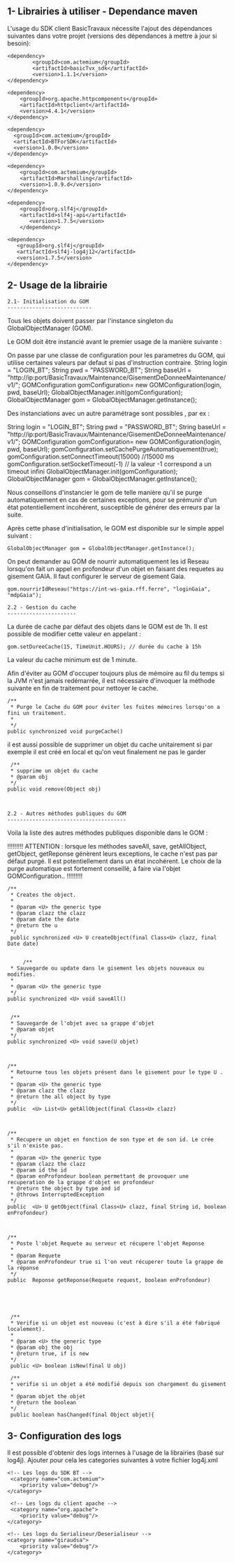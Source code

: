 ﻿1- Librairies à utiliser - Dependance maven
-------------------------------------------------------------------------------------------------

L'usage du SDK client BasicTravaux nécessite l'ajout des dépendances suivantes dans votre projet (versions des dépendances à mettre à jour si besoin):

<!-- SDK basic Travaux-->
	<dependency>
			<groupId>com.actemium</groupId>
	  		<artifactId>basicTvx_sdk</artifactId>
	  		<version>1.1.1</version>
	</dependency>

<!-- Apache HTTP Client-->
	<dependency>
		<groupId>org.apache.httpcomponents</groupId>
		<artifactId>httpclient</artifactId>
		<version>4.4.1</version>
	</dependency>		
    
<!--classes BasicTravaux nécessaires pour le sdk (Requete, Reponse, RessourceAbstraite) -->
	<dependency>
	  <groupId>com.actemium</groupId>
	  <artifactId>BTForSDK</artifactId>
	  <version>1.0.0</version>
	</dependency>
	
<!-- lib de serialisation-->
	<dependency>
  		<groupId>com.actemium</groupId>
  		<artifactId>Marshalling</artifactId>
  		<version>1.0.9.d</version>
	</dependency>
	
<!-- logs-->
	<dependency>
	    <groupId>org.slf4j</groupId>
	    <artifactId>slf4j-api</artifactId>
           <version>1.7.5</version>
        </dependency>

	<dependency>
	   <groupId>org.slf4j</groupId>
	   <artifactId>slf4j-log4j12</artifactId>
	   <version>1.7.5</version>
	</dependency>

2- Usage de la librairie
-----------------------------------------------------------------------------------------------

	2.1- Initialisation du GOM
	---------------------------

Tous les objets doivent passer par l'instance singleton du GlobalObjectManager (GOM).

Le GOM doit être instancié avant le premier usage de la manière suivante :

On passe par une classe de configuration pour les parametres du GOM, qui utilise certaines valeurs par defaut si pas d'instruction contraire.
	String login = "LOGIN_BT";
	String pwd = "PASSWORD_BT";
	String baseUrl = "http://ip:port/BasicTravaux/Maintenance/GisementDeDonneeMaintenance/v1/";
	GOMConfiguration gomConfiguration= new GOMConfiguration(login, pwd, baseUrl);
	GlobalObjectManager.init(gomConfiguration);
	GlobalObjectManager gom = GlobalObjectManager.getInstance();
	
	
Des instanciations avec un autre paramétrage sont possibles , par ex : 

String login = "LOGIN_BT";
	String pwd = "PASSWORD_BT";
	String baseUrl = "http://ip:port/BasicTravaux/Maintenance/GisementDeDonneeMaintenance/v1/";
	GOMConfiguration gomConfiguration= new GOMConfiguration(login, pwd, baseUrl);
	gomConfiguration.setCachePurgeAutomatiquement(true);
	gomConfiguration.setConnectTimeout(15000) //15000 ms
	gomConfiguration.setSocketTimeout(-1) // la valeur -1 correspond a un timeout infini
	GlobalObjectManager.init(gomConfiguration);
	GlobalObjectManager gom = GlobalObjectManager.getInstance();
	
Nous conseillons  d'instancier le gom de telle manière qu'il se purge automatiquement en cas de certaines exceptions, pour se prémunir d'un état potentiellement incohérent, susceptible de générer des erreurs par la suite.

Après cette phase d'initialisation, le GOM est disponible sur le simple appel suivant :

	GlobalObjectManager gom = GlobalObjectManager.getInstance();
	
On peut demander au GOM de nourrir automatiquement les id Reseau lorsqu'on fait un appel en profondeur d'un objet en faisant des requetes au gisement GAIA. Il faut configurer le serveur de gisement Gaia.
	
	gom.nourrirIdReseau("https://int-ws-gaia.rff.ferre", "loginGaia", "mdpGaia");
	
	2.2 - Gestion du cache
	----------------------
	
La durée de cache par défaut des objets dans le GOM est de 1h. Il est possible de modifier cette valeur en appelant :

	gom.setDureeCache(15, TimeUnit.HOURS); // durée du cache à 15h
	
La valeur du cache minimum est de 1 minute. 
	
Afin d'éviter au GOM d'occuper toujours plus de mémoire au fil du temps si la JVM n'est jamais redémarrée, il est nécessaire d'invoquer la méthode suivante en fin de traitement pour nettoyer le cache. 
	
	/**
	 * Purge le Cache du GOM pour éviter les fuites mémoires lorsqu'on a fini un traitement.
	 *
	 */
	public synchronized void purgeCache()
	
il est aussi possible de supprimer un objet du cache unitairement si par exemple il est créé en local et qu'on veut finalement ne pas le garder

	 /**
	 * supprime un objet du cache
	 * @param obj
	 */
	public void remove(Object obj)

 
	
	2.2 - Autres méthodes publiques du GOM
	--------------------------------------

Voila la liste des autres méthodes publiques disponible dans le GOM : 

!!!!!!!!!
ATTENTION : lorsque les méthodes saveAll, save, getAllObject, getObject, getReponse génèrent leurs exceptions, le cache n'est pas par défaut purgé. Il est potentiellement dans un état incohérent. 
			Le choix de la purge automatique est fortement conseillé, à faire via l'objet GOMConfiguration..
!!!!!!!!!

    /**
	 * Creates the object.
	 *
	 * @param <U> the generic type
	 * @param clazz the clazz
	 * @param date the date
	 * @return the u
	 */
	 public synchronized <U> U createObject(final Class<U> clazz, final Date date) 
	   
	   
	     /**
     * Sauvegarde ou update dans le gisement les objets nouveaux ou modifies.
     *
     * @param <U> the generic type
     */
    public synchronized <U> void saveAll()
    
     
     /**
     * Sauvegarde de l'objet avec sa grappe d'objet
     * @param objet
     */
    public synchronized <U> void save(U objet) 
	   
	    
	   
	/**
	 * Retourne tous les objets présent dans le gisement pour le type U .
	 *
	 * @param <U> the generic type
	 * @param clazz the clazz
	 * @return the all object by type
	 */
	public  <U> List<U> getAllObject(final Class<U> clazz)
	
	

	/**
	 * Recupere un objet en fonction de son type et de son id. Le crée s'il n'existe pas.
	 *
	 * @param <U> the generic type
	 * @param clazz the clazz
	 * @param id the id
	 * @param enProfondeur boolean permettant de provoquer une recuperation de la grappe d'objet en profondeur
	 * @return the object by type and id
	 * @throws InterruptedException 
	 */
	public  <U> U getObject(final Class<U> clazz, final String id, boolean enProfondeur)

	 
	
	/**
	 * Poste l'objet Requete au serveur et récupere l'objet Reponse
	 *
	 * @param Requete
	 * @param enProfondeur true si l'on veut récuperer toute la grappe de la réponse
	 */
	public  Reponse getReponse(Requete request, boolean enProfondeur)

 
	 
	 
	 
	 /**
     * Verifie si un objet est nouveau (c'est à dire s'il a été fabriqué localement).
     *
     * @param <U> the generic type
     * @param obj the obj
     * @return true, if is new
     */
     public <U> boolean isNew(final U obj)
     
     /**
     * verifie si un objet a été modifié depuis son chargement du gisement
     *
     * @param objet the objet
     * @return the boolean
     */
     public boolean hasChanged(final Object objet){
	
	

	
3- Configuration des logs
-------------------------------------------------------------------------------------------------
	
Il est possible d'obtenir des logs internes à l'usage de la librairies (basé sur log4j).
Ajouter pour cela les categories suivantes à votre fichier log4j.xml
	
	<!-- Les logs du SDK BT -->
	 <category name="com.actemium">
    	<priority value="debug"/>
   	</category>
   	
     <!-- Les logs du client apache -->
     <category name="org.apache">
    	<priority value="debug"/>
   	</category>
   	
    <!-- Les logs du Serialiseur/Deserialiseur -->
    <category name="giraudsa">
    	<priority value="debug"/>
	</category>
	
	
	
	
	
	
